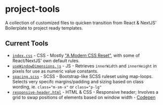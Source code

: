 # project-tools
A collection of customized files to quicken transition from React & NextJS' Boilerplate to project ready templates.

## Current Tools
- [`index.css`](index.css) - CSS - Mostly ["A Modern CSS Reset"](https://piccalil.li/blog/a-modern-css-reset/), with some of React/NextJS' own default rules.
- [`useWindowDimensions.js`](useWindowDimensions.js) - JS - Retrieves `innerWidth` and `innerHeight` in pixels for use as numeric value constants.
- [`spacing.scss`](spacing.scss) - SCSS - Bootstrap-like SCSS ruleset using map-loops. Selects very specifc margins/padding and sizing based on class wording, ie. `class="m-sm-x"` or `class="p-lg"`
- [`responsive-header.html`](responsive-header.html) - HTML & CSS - Responsive header; Involves a grid to swap positions of elements based on window width -  [Codepen](https://codepen.io/richokorn/pen/MWGWVaZ?editors=1100)
